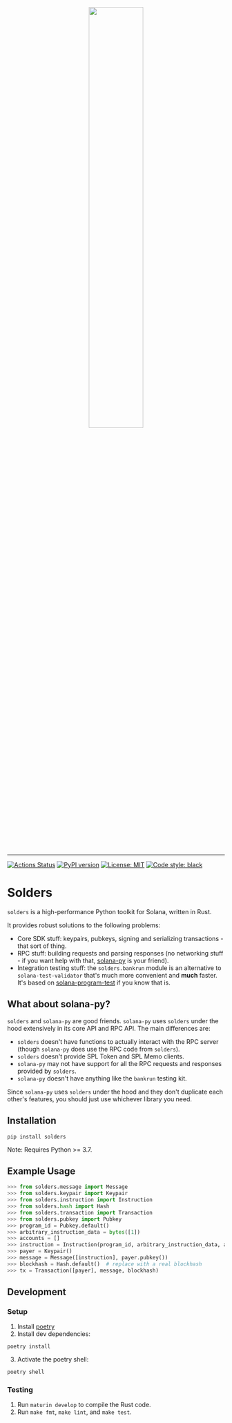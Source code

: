 <div align="center">
    <img src="https://raw.githubusercontent.com/kevinheavey/solders/main/docs/logo.jpeg" width="50%" height="50%">
</div>

---

[![Actions
Status](https://github.com/kevinheavey/solders/workflows/CI/badge.svg)](https://github.com/kevinheavey/solders/actions?query=workflow%3ACI)
[![PyPI version](https://badge.fury.io/py/solders.svg)](https://badge.fury.io/py/solders)
[![License: MIT](https://img.shields.io/badge/License-MIT-yellow.svg)](https://github.com/kevinheavey/solders/blob/main/LICENSE)
[![Code style: black](https://img.shields.io/badge/code%20style-black-000000.svg)](https://github.com/psf/black)

# Solders

`solders` is a high-performance Python toolkit for Solana, written in Rust.

It provides robust solutions to the following problems:

- Core SDK stuff: keypairs, pubkeys, signing and serializing transactions - that sort of thing.
- RPC stuff: building requests and parsing responses (no networking stuff - if you want help with that, 
[solana-py](https://michaelhly.github.io/solana-py/rpc/async_api/) is your friend).
- Integration testing stuff: the `solders.bankrun` module is an alternative to `solana-test-validator` that's much more convenient and **much** faster. It's based on [solana-program-test](https://crates.io/crates/solana-program-test) if you know that is.

## What about solana-py?

`solders` and `solana-py` are good friends. `solana-py` uses `solders` under the hood extensively in its
core API and RPC API. The main differences are:

- `solders` doesn't have functions to actually interact with the RPC server (though `solana-py` does use the RPC code from `solders`).
- `solders` doesn't provide SPL Token and SPL Memo clients.
- `solana-py` may not have support for all the RPC requests and responses provided by `solders`.
- `solana-py` doesn't have anything like the `bankrun` testing kit.

Since `solana-py` uses `solders` under the hood and they don't duplicate each other's features, you should just use whichever library you need.

## Installation

```
pip install solders
```

Note: Requires Python >= 3.7.

## Example Usage

```python
>>> from solders.message import Message
>>> from solders.keypair import Keypair
>>> from solders.instruction import Instruction
>>> from solders.hash import Hash
>>> from solders.transaction import Transaction
>>> from solders.pubkey import Pubkey
>>> program_id = Pubkey.default()
>>> arbitrary_instruction_data = bytes([1])
>>> accounts = []
>>> instruction = Instruction(program_id, arbitrary_instruction_data, accounts)
>>> payer = Keypair()
>>> message = Message([instruction], payer.pubkey())
>>> blockhash = Hash.default()  # replace with a real blockhash
>>> tx = Transaction([payer], message, blockhash)

```

## Development

### Setup

1. Install [poetry](https://python-poetry.org/)
2. Install dev dependencies:

```
poetry install
```

3. Activate the poetry shell:

```sh
poetry shell
```

### Testing

1. Run `maturin develop` to compile the Rust code.
2. Run `make fmt`, `make lint`, and `make test`.
